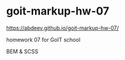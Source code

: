 # goit-markup-hw-07

https://abdeev.github.io/goit-markup-hw-07/

homework 07 for GoIT school

BEM & SCSS
